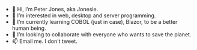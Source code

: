 - 👋 Hi, I’m Peter Jones, aka Jonesie.
- 👀 I’m interested in web, desktop and server programming.
- 🌱 I’m currently learning COBOL (just in case), Blazor, to be a better human being.
- 💞️ I’m looking to collaborate with everyone who wants to save the planet.
- 📫 Email me.  I don't tweet.

<!---
Jonesie/Jonesie is a ✨ special ✨ repository because its `README.md` (this file) appears on your GitHub profile.
You can click the Preview link to take a look at your changes.
--->
